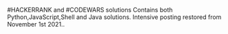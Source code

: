 #HACKERRANK and #CODEWARS solutions
Contains both Python,JavaScript,Shell and Java solutions.
Intensive posting restored from November 1st 2021..


